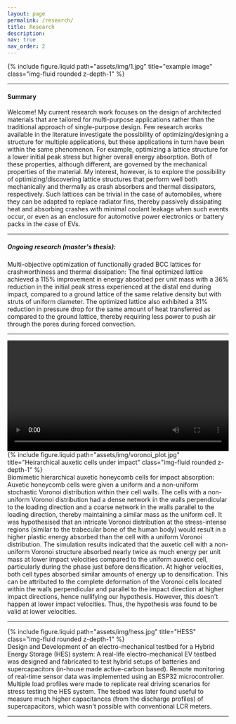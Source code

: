 ```yaml
---
layout: page
permalink: /research/
title: Research
description:
nav: true
nav_order: 2
---
```


<div class="row">
    <div class="col-sm mt-3 mt-md-0">
        {% include figure.liquid path="assets/img/1.jpg" title="example image" class="img-fluid rounded z-depth-1" %}
    </div>
</div>

---

#### Summary
Welcome! My current research work focuses on the design of architected materials that are tailored for multi-purpose applications rather than the traditional approach of single-purpose design. Few research works available in the literature investigate the possibility of optimizing/designing a structure for multiple applications, but these applications in turn have been within the same phenomenon. For example, optimizing a lattice structure for a lower initial peak stress but higher overall energy absorption. Both of these properties, although different, are governed by the mechanical properties of the material. My interest, however, is to explore the possibility of optimizing/discovering lattice structures that perform well both mechanically and thermally as crash absorbers and thermal dissipators, respectively. Such lattices can be trivial in the case of automobiles, where they can be adapted to replace radiator fins, thereby passively dissipating heat and absorbing crashes with minimal coolant leakage when such events occur, or even as an enclosure for automotive power electronics or battery packs in the case of EVs.

---

##### Ongoing research (master's thesis):
    
Multi-objective optimization of functionally graded BCC lattices for crashworthiness and thermal dissipation: The final optimized lattice achieved a 115% improvement in energy absorbed per unit mass with a 36% reduction in the initial peak stress experienced at the distal end during impact, compared to a ground lattice of the same relative density but with struts of uniform diameter. The optimized lattice also exhibited a 31% reduction in pressure drop for the same amount of heat transferred as compared to the  ground lattice, thereby requiring less power to push air through the pores during forced convection.

---

<div class="img-fluid rounded z-depth-1 mb-3">
  <video controls preload="metadata" width="100%">
    <source src="{{ '/assets/video/voronoi.mp4' | relative_url }}" type="video/mp4">
    Your browser does not support the video tag.
  </video>
</div>
<div class="row">
    <div class="col-sm mt-3 mt-md-0">
        {% include figure.liquid path="assets/img/voronoi_plot.jpg" title="Heirarchical auxetic cells under impact" class="img-fluid rounded z-depth-1" %}
    </div>
</div>
<div class="caption">
    Biomimetic hierarchical auxetic honeycomb cells for impact absorption: Auxetic honeycomb cells were given a uniform and a non-uniform stochastic Voronoi distribution within their cell walls. The cells with a non-uniform Voronoi distribution had a dense network in the walls perpendicular to the loading direction and a coarse network in the walls parallel to the loading direction, thereby maintaining a similar mass as the uniform cell. It was hypothesised that an intricate Voronoi distribution at the stress-intense regions (similar to the trabecular bone of the human body) would result in a higher plastic energy absorbed than the cell with a uniform Voronoi distribution. The simulation results indicated that the auxetic cell with a non-uniform Voronoi structure absorbed nearly twice as much energy per unit mass at lower impact velocities compared to the uniform auxetic cell, particularly during the phase just before densification. At higher velocities, both cell types absorbed similar amounts of energy up to densification. This can be attributed to the complete deformation of the Voronoi cells located within the walls perpendicular and parallel to the impact direction at higher impact directions, hence nullifying our hypothesis. However, this doesn't happen at lower impact velocities. Thus, the hypothesis was found to be valid at lower velocities.
</div>

---

<div class="row">
    <div class="col-sm mt-3 mt-md-0">
        {% include figure.liquid path="assets/img/hess.jpg"  title="HESS" class="img-fluid rounded z-depth-1" %}
    </div>
</div>
<div class="caption">
    Design and Development of an electro-mechanical testbed for a Hybrid Energy Storage (HES) system: A real-life electro-mechanical EV testbed was designed and fabricated to test hybrid setups of batteries and supercapacitors (in-house made active-carbon based). Remote monitoring of real-time sensor data was implemented using an ESP32 microcontroller. Multiple load profiles were made to replicate real driving scenarios for stress testing the HES system. The tesbed was later found useful to measure much higher capacitances (from the discharge profiles) of supercapacitors, which wasn't possible with conventional LCR meters.
</div>

---
